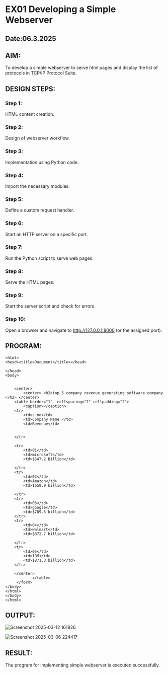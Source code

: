 # EX01 Developing a Simple Webserver
## Date:06.3.2025

## AIM:
To develop a simple webserver to serve html pages and display the list of protocols in TCP/IP Protocol Suite.

## DESIGN STEPS:
### Step 1: 
HTML content creation.

### Step 2:
Design of webserver workflow.

### Step 3:
Implementation using Python code.

### Step 4:
Import the necessary modules.

### Step 5:
Define a custom request handler.

### Step 6:
Start an HTTP server on a specific port.

### Step 7:
Run the Python script to serve web pages.

### Step 8:
Serve the HTML pages.

### Step 9:
Start the server script and check for errors.

### Step 10:
Open a browser and navigate to http://127.0.0.1:8000 (or the assigned port).

## PROGRAM:
```
<html>
<head><title>Document</title></head>

</head>
<body>
    

    <center> 
        <center> <h2>top 5 company revenue generating software company </h2> </center>
    <table border="1"  cellspacing="2" cellpadding="2">
        <caption></caption>
    <tr>
        <td>s.no</td>
        <td>Company Name </td>
        <td>Revenue</td>
    
        
    </tr>
    
    <tr>
        <td>01</td>
        <td>microsoft</td>
        <td>$547.2 Billion</td>
        
    </tr>
    <tr>
        <td>02</td>
        <td>Amazon</td>
        <td>$659.9 billion</td>
        
    </tr>
    <tr>
        <td>03</td>
        <td>google</td>
        <td>$789.5 billion</td>
    </tr>
    <tr>
        <td>04</td>
        <td>walmart</td>
        <td>$872.7 billion</td>

    </tr>
    <tr>
        <td>05</td>
        <td>IBM</td>
        <td>$871.3 billion</td>
    </tr>
    
    </center>
            </table>
     </form>
</body>
</html>
</body>
</html>

```


## OUTPUT:

![Screenshot 2025-03-12 161826](https://github.com/user-attachments/assets/063e7579-b2ae-4391-92a8-f80d8c305e74)


![Screenshot 2025-03-06 224417](https://github.com/user-attachments/assets/cf06e879-1b25-4b6c-a290-a995a0b38da3)



## RESULT:
The program for implementing simple webserver is executed successfully.
